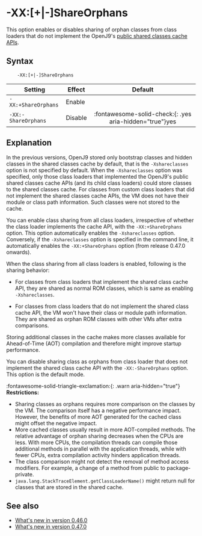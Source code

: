 ﻿<!--
* Copyright (c) 2017, 2024 IBM Corp. and others
*
* This program and the accompanying materials are made
* available under the terms of the Eclipse Public License 2.0
* which accompanies this distribution and is available at
* https://www.eclipse.org/legal/epl-2.0/ or the Apache
* License, Version 2.0 which accompanies this distribution and
* is available at https://www.apache.org/licenses/LICENSE-2.0.
*
* This Source Code may also be made available under the
* following Secondary Licenses when the conditions for such
* availability set forth in the Eclipse Public License, v. 2.0
* are satisfied: GNU General Public License, version 2 with
* the GNU Classpath Exception [1] and GNU General Public
* License, version 2 with the OpenJDK Assembly Exception [2].
*
* [1] https://www.gnu.org/software/classpath/license.html
* [2] https://openjdk.org/legal/assembly-exception.html
*
* SPDX-License-Identifier: EPL-2.0 OR Apache-2.0 OR GPL-2.0-only WITH Classpath-exception-2.0 OR GPL-2.0-only WITH OpenJDK-assembly-exception-1.0
-->

# -XX:[+|-]ShareOrphans

This option enables or disables sharing of orphan classes from class loaders that do not implement the OpenJ9's [public shared classes cache APIs](https://eclipse.dev/openj9/docs/api-shrc/).

## Syntax

        -XX:[+|-]ShareOrphans

| Setting               | Effect  | Default                                                                            |
|-----------------------|---------|:----------------------------------------------------------------------------------:|
| `-XX:+ShareOrphans` |  Enable   |                                                                                    |
| `-XX:-ShareOrphans` |  Disable  |   :fontawesome-solid-check:{: .yes aria-hidden="true"}<span class="sr-only">yes</span>   |

## Explanation

In the previous versions, OpenJ9 stored only bootstrap classes and hidden classes in the shared classes cache by default, that is the `-Xshareclasses` option is not specified by default. When the `-Xshareclasses` option was specified, only those class loaders that implemented the OpenJ9's public shared classes cache APIs (and its child class loaders) could store classes to the shared classes cache. For classes from custom class loaders that did not implement the shared classes cache APIs, the VM does not have their module or class path information. Such classes were not stored to the cache.

You can enable class sharing from all class loaders, irrespective of whether the class loader implements the cache API, with the `-XX:+ShareOrphans` option. This option automatically enables the `-Xshareclasses` option. Conversely, if the `-Xshareclasses` option is specified in the command line, it automatically enables the `-XX:+ShareOrphans` option (from release 0.47.0 onwards).

When the class sharing from all class loaders is enabled, following is the sharing behavior:

- For classes from class loaders that implement the shared class cache API, they are shared as normal ROM classes, which is same as enabling `-Xshareclasses`.

- For classes from class loaders that do not implement the shared class cache API, the VM won't have their class or module path information. They are shared as orphan ROM classes with other VMs after extra comparisons.

Storing additional classes in the cache makes more classes available for Ahead-of-Time (AOT) compilation and therefore might improve startup performance.

You can disable sharing class as orphans from class loader that does not implement the shared class cache API with the `-XX:-ShareOrphans` option. This option is the default mode.

:fontawesome-solid-triangle-exclamation:{: .warn aria-hidden="true"} **Restrictions:**

- Sharing classes as orphans requires more comparison on the classes by the VM. The comparison itself has a negative performance impact. However, the benefits of more AOT generated for the cached class might offset the negative impact.
- More cached classes usually result in more AOT-compiled methods. The relative advantage of orphan sharing decreases when the CPUs are less. With more CPUs, the compilation threads can compile those additional methods in parallel with the application threads, while with fewer CPUs, extra compilation activity hinders application threads.
- The class comparison might not detect the removal of method access modifiers. For example, a change of a method from public to package-private.
- `java.lang.StackTraceElement.getClassLoaderName()` might return null for classes that are stored in the shared cache.


## See also

- [What's new in version 0.46.0](version0.46.md#new-xx-shareorphans-option-added)
- [What's new in version 0.47.0](version0.47.md#-xshareclasses-option-automatically-enables-xxshareorphans)



<!-- ==== END OF TOPIC ==== xxshareorphans.md ==== -->
